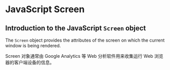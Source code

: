# JavaScript Screen

## Introduction to the JavaScript `Screen` object

The `Screen` object provides the attributes of the screen on which the current window is being rendered.

Screen 对象通常由 Google Analytics 等 Web 分析软件用来收集运行 Web 浏览器的客户端设备的信息。